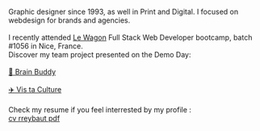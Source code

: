 Graphic designer since 1993, as well in Print and Digital.
I focused on webdesign for brands and agencies.
<br>
<br>
I recently attended <a href="https://www.lewagon.com"> Le Wagon</a> Full Stack Web Developer bootcamp, batch #1056 in Nice, France.
<br>
Discover my team project presented on the Demo Day:
<br>
<br>
<a href="https://www.brainbuddy.cfd">🧠 Brain Buddy</a>
<br>
<br>
<a href="https://vistaculture-rreybaut.herokuapp.com/">✈️ Vis ta Culture</a>
<br>
<br>
Check my resume if you feel interrested by my profile :<br>
<a href="https://drive.google.com/file/d/1Uz3tYaWRcmR8s0f0iDSzIURaKMNrfVqo/view?usp=sharing"> cv rreybaut pdf</a>
